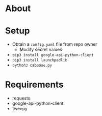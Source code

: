 # About

# Setup
- Obtain a `config.yaml` file from repo owner
  - Modify secret values
- `pip3 install google-api-python-client`
- `pip3 install launchpadlib`
- `python3 caboose.py`

# Requirements
- requests
- google-api-python-client
- tweepy
